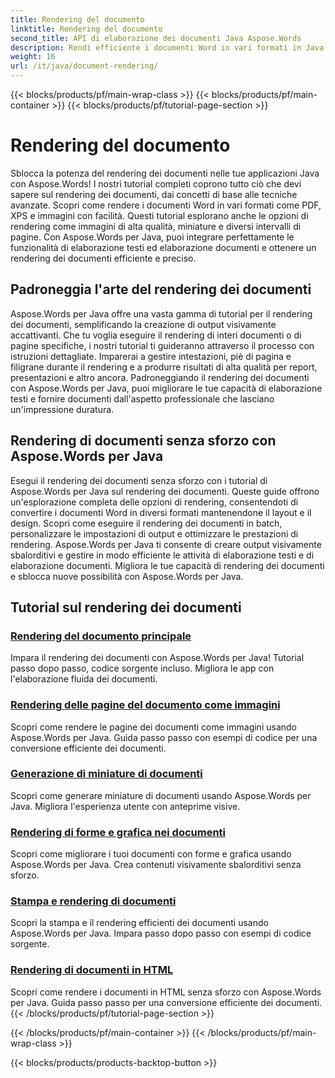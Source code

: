 ```yaml
---
title: Rendering del documento
linktitle: Rendering del documento
second_title: API di elaborazione dei documenti Java Aspose.Words
description: Rendi efficiente i documenti Word in vari formati in Java con Aspose.Words! Rendi master i documenti per output professionali.
weight: 16
url: /it/java/document-rendering/
---
```


{{< blocks/products/pf/main-wrap-class >}}
{{< blocks/products/pf/main-container >}}
{{< blocks/products/pf/tutorial-page-section >}}

# Rendering del documento


Sblocca la potenza del rendering dei documenti nelle tue applicazioni Java con Aspose.Words! I nostri tutorial completi coprono tutto ciò che devi sapere sul rendering dei documenti, dai concetti di base alle tecniche avanzate. Scopri come rendere i documenti Word in vari formati come PDF, XPS e immagini con facilità. Questi tutorial esplorano anche le opzioni di rendering come immagini di alta qualità, miniature e diversi intervalli di pagine. Con Aspose.Words per Java, puoi integrare perfettamente le funzionalità di elaborazione testi ed elaborazione documenti e ottenere un rendering dei documenti efficiente e preciso.

## Padroneggia l'arte del rendering dei documenti

Aspose.Words per Java offre una vasta gamma di tutorial per il rendering dei documenti, semplificando la creazione di output visivamente accattivanti. Che tu voglia eseguire il rendering di interi documenti o di pagine specifiche, i nostri tutorial ti guideranno attraverso il processo con istruzioni dettagliate. Imparerai a gestire intestazioni, piè di pagina e filigrane durante il rendering e a produrre risultati di alta qualità per report, presentazioni e altro ancora. Padroneggiando il rendering dei documenti con Aspose.Words per Java, puoi migliorare le tue capacità di elaborazione testi e fornire documenti dall'aspetto professionale che lasciano un'impressione duratura.

## Rendering di documenti senza sforzo con Aspose.Words per Java

Esegui il rendering dei documenti senza sforzo con i tutorial di Aspose.Words per Java sul rendering dei documenti. Queste guide offrono un'esplorazione completa delle opzioni di rendering, consentendoti di convertire i documenti Word in diversi formati mantenendone il layout e il design. Scopri come eseguire il rendering dei documenti in batch, personalizzare le impostazioni di output e ottimizzare le prestazioni di rendering. Aspose.Words per Java ti consente di creare output visivamente sbalorditivi e gestire in modo efficiente le attività di elaborazione testi e di elaborazione documenti. Migliora le tue capacità di rendering dei documenti e sblocca nuove possibilità con Aspose.Words per Java.

## Tutorial sul rendering dei documenti
### [ Rendering del documento principale](./master-document-rendering/)
Impara il rendering dei documenti con Aspose.Words per Java! Tutorial passo dopo passo, codice sorgente incluso. Migliora le app con l'elaborazione fluida dei documenti.
### [Rendering delle pagine del documento come immagini](./rendering-document-pages-images/)
Scopri come rendere le pagine dei documenti come immagini usando Aspose.Words per Java. Guida passo passo con esempi di codice per una conversione efficiente dei documenti.
### [Generazione di miniature di documenti](./document-thumbnail-generation/)
Scopri come generare miniature di documenti usando Aspose.Words per Java. Migliora l'esperienza utente con anteprime visive.
### [Rendering di forme e grafica nei documenti](./rendering-shapes-graphics/)
Scopri come migliorare i tuoi documenti con forme e grafica usando Aspose.Words per Java. Crea contenuti visivamente sbalorditivi senza sforzo.
### [Stampa e rendering di documenti](./document-printing-rendering/)
Scopri la stampa e il rendering efficienti dei documenti usando Aspose.Words per Java. Impara passo dopo passo con esempi di codice sorgente.
### [Rendering di documenti in HTML](./rendering-documents-html/)
Scopri come rendere i documenti in HTML senza sforzo con Aspose.Words per Java. Guida passo passo per una conversione efficiente dei documenti.
{{< /blocks/products/pf/tutorial-page-section >}}

{{< /blocks/products/pf/main-container >}}
{{< /blocks/products/pf/main-wrap-class >}}

{{< blocks/products/products-backtop-button >}}
